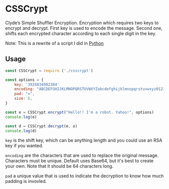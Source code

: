 # CSSCrypt

Clyde’s Simple Shuffler Encryption. Encryption which requires two keys to encrypt and decrypt. First key is used to encode the message. Second one, shifts each encrypted character according to each single digit in the key.

Note: This is a rewrite of a script I did in [Python](https://github.com/csmets/CSSCrypt)

## Usage
```javascript
const CSSCrypt = require ('./csscrypt')

const options = {
	key: '3924834902384'
	encoding: "ABCDEFGHIJKLMNOPQRSTUVWXYZabcdefghijklmnopqrstuvwxyz0123456789+/",
	pad: "=",
	size: 6,
}

const e = CSSCrypt.encrypt("Hello!! I'm a robot. Yahoo!", options)
console.log(e)

const d = CSSCrypt.decrypt(e, o)
console.log(d)
```

`key` is the shift key, which can be anything length and you could use an RSA key if you wanted.

`encoding` are the characters that are used to replace the original message. Characters must be unique. Default uses Base64, but it's best to create your own. Note that it should be 64 characters long.

`pad` a unique value that is used to indicate the decryption to know how much padding is invovled.

